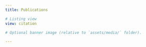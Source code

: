 ```yaml
---
title: Publications

# Listing view
view: citation

# Optional banner image (relative to `assets/media/` folder).

---
```

